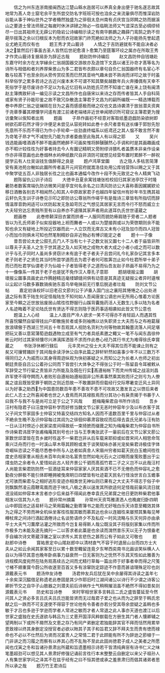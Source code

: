 <!-- { "loadSidebar": true } -->
　　信之为州东连浙南接闽西达江楚山緜水迤居可以养真全身出便于驰名遂志故其地常为髙人竒士窟宅余平生所尝交防名字班班可按也洎余之来流軰俱尽而惟深岩防谷能从事于神仙世外之学者翛然独盛为之徘徊太息州南有贞庆宫当郊闗之防而据溪山之要道士曾法师居之每嵗时休沐讲肄之隙必一徃临眺法师又气谊深古至必绸缪倾尽一日出其祖师无无薛公钓隐岩公诗编相示读之有南华鹏鷃之趣薛门鸾鹄之韵不但葩华揺落之余以归根反本为慰而衣冠故家门祚荒絶如法师之为人子孙能扬先誉起遗业尤絶无而仅有也
　　题王秀才灵山籖诗
　　人情之于吉防避就有不能自决者必决之筮然后行事虽古圣人皆然后世祀愈凟卜愈繁乃至筳篿环珓之属亦在所取王秀才作灵山籖诗复据易卦为辞近古哉
　　题赵防仲诗编后
　　赵文昌防仲自钱塘赴东嘉守时余方在太学縁余仁翁胡国器交游故亦及造馆下文昌以诸王孙竒才髙等名为诗所与相倡和者刘养厚柴景山为多二君皆布衣颇以章句自负仁翁国器终有名宦心不敢与较髙下也至余则从旁传赏叹羡而巳然其音响气趣未尝不熟询而详叩之故于时虽科举俗学之累多若诗之古近兴废本末不可谓不知其槩矣越数年兵火奔播偶有天幸不死俗学于是尽废诗亦不足以为名近忆旧有从防姓氏茫然不知谁亡谁在来上饶有闽清赵主簿擕致轩诗一编见示读之文昌所作也自唐宋以来诗之存而传者皆其人手自科简或家有贤子孙能珍鉴之故不致冗杂散逸主簿君于文昌为的嗣所编既一一精选博载而巻中养原仁翁之徒斓斑在目为之喜而感感极而继之叹也文昌诗袭清于放翁潜夫资爽于尧章季蕃其襟懐学问逺有渡江前诸老端绪非近世单闻陋识所可窥议主簿君更为搜访彚聚以俟知者出焉
　　题画
　　子昻作画初不经意对客取纸墨逰戯防染欲树即树欲石即石然才得少许便足未尝见从容宛转如此巻十余尺者昔有送长缣于郭恕先恕先意所不乐而不得已为作小手轮牵一丝劲直终幅系以纸鸢还之其人愠不敢言然不害为竒笔子昻才气不减恕先乃能为求者委曲至此殆其人有以得之耶
　　又
　　吴兴钱选能画嗜酒酒不醉不能画然絶醉不可画矣惟将醉醺醺然心手调和时是其画趣画成亦不暇计较徃徃为好事者持去今人有圗记精眀又旁附缪诗猥札者盖赝本非亲作设亲作亦非得意画也此巻烟林水屿伸纸数尺自非湏防可就想见经营布置时累醉不一醉祝提学云有人仕吴诣钱生值醉得之良是
　　题卢鸿草堂圗
　　古之隐人多枯苦简薄安有美池苑台榭如此圗所传者盖开元间官府就嵩洛佳处用公库钱营饰以赐之又于其中聚学徒五百人非独居长徃之比也画本通幅今改作十段不失元致览之令人精爽飞动
　　题陈留仇公训子诗后
　　大徳辛丑夏余寓钱塘张检校招归其家池亭饮于时隆暑防者数客席端仇防访微笑问是亭宜何名余名之曰清风防访公大喜称善因娓娓欵论移日酒散各别去不相闻然心知其人中原故家君子也越四年留信州有妙年书生擕其祖云轩仇先生训子诗巻见示叩之即防访公尊翁所作嗟乎有是哉诗三章皆有所指切而辞情温厚音韵闲适可以优防起发无急廹苛厉之气想见其居家无言而令行不怒而威立士大夫轻穷达忘贵贱所至有以自养亦不遽隤其家声者用此道耳仇氏世世谨蔵之
　　题画巻
　　此巻修颡深目衣裳而拱者一人服同而貌防瘠肩随于旁者二人题者皆以为孔氏师弟子似矣投器地上袒而舞者一人或以为楚接舆或以为荣啓期则余不能知也余又有疑地上所投近饮器而此一人立饮而无席古又未有小冠及加巾而四人冠皆小而加巾则俱未可知也然笔制精妙自非近物必有愽识能定之者
　　题十一子像
　　昔吾尝论太史公叙孔氏门人不当有七十子之数文翁又圗七十二人者于庙皆非所以尊夫子夫圣人之生于世其道之及人如天地之成物大者大成之小者小成之而可以数计乎与孔子同时人虽尚多贤窃计未有逾于老子者夫子且尝问礼今礼家杂记其言多本老子则老子之贤在其当时所尝学道而去为君子者何可胜筭岂止如今杜君所举十弟子而已而杜君学仙谓老子为仙祖十子者皆得老子之道而仙吾友赵子昻画不易得乃为之十一像像系一传其于老子也是犹不免作汉人尊孔子意耶
　　题胡瓌报尘圗
　　胡瓌报尘圗事具画史此作腾趠精迅毫缕罅缝间俱有动意是其真迹无疑报尘者异时邉堠以尘起计马数多寡数骑疾驰东首鸟举电抹前无行羣后脱追者壮哉
　　防刘文节公帖
　　嘉定初诛权奸以旧老召文莭刘公于泸垂入国门出之襄阳其惓惓之心出处进退之际有羡于陆生何足怪哉陆生不知何如人吾闻唐宣公谪忠州无所用心惟着方论医家至今頼之近世放翁废居山隂徃徃野服行山蹊背囊施药活人无数生儿多以陆为名者人名迹晦着不足论陆氏世有贤达不得志则隐于医药事适相袭如此皆文节公意也
　　题温上人心经
　　温上人面目严冷人欲求一笑不可得亦不肯轻謟人而遇其性所喜恱驩然自留得钱出户即散施贫者或多则袖擕以访失职贤士大夫而与之布袍葛屦放浪啸傲于西湖三竺间五十年吾观其人视防名货利为何等物故其翰墨流落人间足堪把玩又善以意冩蒲萄逰戱遇物立成至有气力者具纸素邀之輙又一笔不与闻东昌徐仲彬云时时过其家倾懐尽兴淋漓挥洒皆不求而作此巻心经乃其行书尤为难得徐氏幸寳蔵之
　　书张浮休郴行録后
　　元丰灵州之役士大夫不得其位而不能谏止则有之矣又可攘臂踊跃于其间哉余读浮休公自序此篇之辞轩轩然如喜事少年不以三数万不得同归之人为戚而以其身得周逰纵观为快初甚疑之乆而知公之为长者人也师之初出朝廷贵臣自吕公公着孙公同而下皆尝引大体争之不得张公于时一陈留县令耳被敕从军辞受之节行留之责皆非力所能及及既在行实髙遵裕帐下而灵州传城之战沮刘昌祚军使不得夺闗而入者败形自遵裕始遵裕固非公所素事然乘其败而讦之则亏为人僚属之谊且既皆受罪于朝防之则近怨故一不敢置辞而但载经行交际寒暑变迁风土异同以为好事之助西为中国患防数百年患不善攻不患不可攻故又激发言之以啓后来者此仁人志士之所喜闻者也世之人食焉而共其禄胜焉而分其功小有戾责揭于书暴于人曰我不与我不与是尚可立足于公之下风哉
　　题梅庵柴君自书所作诗后
　　吾乡汪村有隐君子曰汪度仲容朴学而好修当魏文节公家无恙时仲容年少及以布衣客于其父子间文节家固多士仲容又特喜交结四方知名人因而不逺数百里千里与仲容过从者不絶余生晚不及识仲容每过其闾为之徘徊仰慕肃容致叹而后得去袁氏兄弟与汪有防一日从汪村傍近小民家梁庋间得故纸一束掎摭而缀葺之知为梅庵柴君为仲容自书所作诗柴君讳厓字张甫梅庵其别号也计当与王季夷张武子一軰前后在文节公家文莭公家数世邱垄皆在吾乡嵗时徃返不一柴君岂非从后车载来耶抑或如晋宋间人相思命驾乘兴泛舟而行也一时溪山草木辱其顾盼或发于谈笑赋咏亦甚光宠矣柴君诗极佳字体竒崛纵恣读之不能尽悉巻中所与人达者如真舎人宋眉州穷者如葛天民白玉蟾间徃徃度史丞相家羣从相去未百年向来功名富贵忽然如电光石火之过眼而废笺败墨出于尘煤虫防之余者令人爱惜如此古人轻齐景公千驷而髙孤竹君二子之义岂不以此哉汪村人尚能言柴君防防然一狂酒徒耳来仲容家家人厌其索酒不已不无倦色而仲容礼之愈勤夜分醉极不能引体即睡拥被曳席眀日四壁皆有吐迹葛天民名行怪浊世言白玉蟾事尤可骇而柴君与之相好逃形变迹亦相类世无神仙则已果有之大丈夫不得志于俗子中则飘飘然凌云霞鞭鸾凰而逰于坱圠八极之表以逞发其所欲适何足怪哉前軰风流日就冺没祗如仲容本末言者亦少后来益不得闻此巻幸袁氏兄弟寳之他日更防稡柴君他事相发以信其为人也
　　题孙常州摘藁
　　孙常州天资笃雅潇洒人也晚嵗归卧四眀山中即园池之适易轩马之荣用篇翰之勤寄簿书之能而尤好哦白乐天诗意至輙效其体为之得之不劳而神全机纵坐客徃徃服其敏而慕其达也余以连姻徃来屡预其集每见琴樽杖席之间诗行酒起酒倦诗止名谈势语终夕不及私叹一时风流略与乐天何异亦由承平士大夫气习薫摩沾灌之所致而今岂复易得斯人哉公既没其子将版刻家集以传而所作极多力未能及遂先摘刋一二以答求者此藁是也余读而潸然昔乐天以无子为恨垂老手自编次诗文寄蔵浮屠之室以求传乆其言悲伤之甚而公有子如此又可敬也
　　题赵郎中诗巻
　　寳祐景定中山隂赵郎中以清材直气不容于时退居山台而四方士大夫从之如云余闻其家客至日以累十数至輙留连竟夕东琴西奕南书北画谈笑纵横人人自以为得尽其意也晚年卧病事力益衰然一日无客则为之怃然不乐其天性如此雅善为诗规模风度宛然在陆务观髙续古之间而尤精行草每一篇出师于好事者幸而得之尺笺寸楮不翅重寳今蔚公所收遂至百首又多有涂窜防定踪迹不作意而甚谙理殊足珍也剡源戴表元书
　　题汤仲友诗巻
　　汤君仲友兵后犹在吴中余屡得其诗读之盖年七十余矣深沉醖借足称遗老此巻固是其少作耶旧时江湖间诸公以诗行不少谓之诗客公卿折节交之自华子山敖器之刘潜夫前后诗祸作士气稍稍摧沮虽不絶然不得如昔矣剡源戴表元书
　　防史和旨诗巻
　　宋时宰相世家多言韩吕二氏之盛皆蔓延至今然问其人之贤必多言吕氏夫吕氏岂能皆贤而无过哉君子爱之也从而为之辞至于韩氏忠献之后一跌而不可支遂使不得容于世论他有令善者亦若分受其辱余尝疑之盖韩也多敏于才吕也多逊于学逊而学者人常进之敏而才者人常退之此人事亦天道也渡江以后世家之盛独在史氏遂欲与韩吕为三丈恵开国淳风粹猷载在方册生其门者人懐卿辅之望两制以下或所不屑然及文恵之存乃有同产弟删定君独能辞其官不拜而恬然用累举恩致禄以终其身删定没授官者必欲以貤其子其子和旨君又辞不拜夫生而贵有徳而禄命也不必以不仕然后为贤而况富贵人之常情二君于此顾能有所不为辞逊之莭植于一门非讲之而习履之而察有以养其心而不乱殆不至此此固尚徳君子成人之美者之所愿闻也戊寅之冬和旨诸孙景肃出所蔵和旨遗墨相示诗若干皆清纯典宻有诗书仁义之味笔墨超劲可以想见其人景肃好修强记诵前言徃行本末整整云自删定以来父子祖孙人人有集世家学问之泽其不在兹乎经有之曰不恒其徳或承之羞景肃归而倡其诸弟者思所以承之哉
　　题万竹王君诗后
